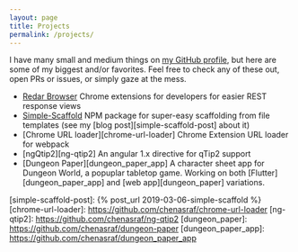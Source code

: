 ```yaml
---
layout: page
title: Projects
permalink: /projects/
---
```


I have many small and medium things on [my GitHub profile][gh], but here are some of my
biggest and/or favorites. Feel free to check any of these out, open PRs or issues, or simply
gaze at the mess.

- [Redar Browser][redar]
  Chrome extensions for developers for easier REST response views
- [Simple-Scaffold][simple-scaffold-gh]
  NPM package for super-easy scaffolding from file templates (see my [blog post][simple-scaffold-post] about it)
- [Chrome URL loader][chrome-url-loader]
  Chrome Extension URL loader for webpack
- [ngQtip2][ng-qtip2]
  An angular 1.x directive for qTip2 support
- [Dungeon Paper][dungeon_paper_app]
  A character sheet app for Dungeon World, a popuplar tabletop game. Working on both [Flutter][dungeon_paper_app] and [web app][dungeon_paper] variations.

[gh]: https://github.com/chenasraf
[redar]: https://github.com/chenasraf/redar-browser
[simple-scaffold-gh]: https://github.com/chenasraf/simple-scaffold
[simple-scaffold-post]: {% post_url 2019-03-06-simple-scaffold %}
[chrome-url-loader]: https://github.com/chenasraf/chrome-url-loader
[ng-qtip2]: https://github.com/chenasraf/ng-qtip2
[dungeon_paper]: https://github.com/chenasraf/dungeon-paper
[dungeon_paper_app]: https://github.com/chenasraf/dungeon_paper_app
